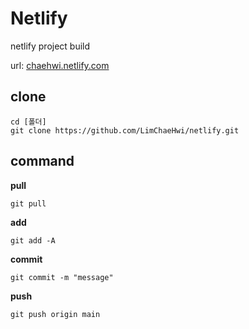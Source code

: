 # Netlify 
netlify project build

url: [chaehwi.netlify.com](https://chaehwi.netlify.com)



## clone

```shell
cd [폴더]
git clone https://github.com/LimChaeHwi/netlify.git
```



## command

**pull**

```shell
git pull
```

**add**

```shell
git add -A
```

**commit**

```shell
git commit -m "message"
```

**push**

```shell
git push origin main
```

